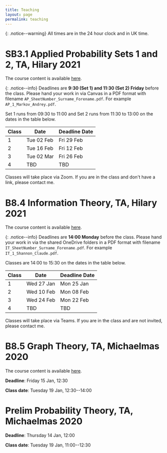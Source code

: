 ```yaml
---
title: Teaching
layout: page
permalink: teaching
---
```


{: .notice--warning}
All times are in the 24 hour clock and in UK time.

# SB3.1 Applied Probability Sets 1 and 2, TA, Hilary 2021

The course content is available [here](https://canvas.ox.ac.uk/courses/66133). 

{: .notice--info}
Deadlines are **9:30 (Set 1) and 11:30 (Set 2) Friday** before the class. Please hand your work in via Canvas in a PDF format with filename `AP_SheetNumber_Surname_Forename.pdf`. For example `AP_1_Markov_Andrey.pdf`.

Set 1 runs from 09:30 to 11:00 and Set 2 runs from 11:30 to 13:00 on the dates in the table below.

Class | Date | Deadline Date
--- | --- | ---
1 | Tue 02 Feb | Fri 29 Feb
2 | Tue 16 Feb | Fri 12 Feb
3 | Tue 02 Mar | Fri 26 Feb
4 | TBD | TBD

Classes will take place via Zoom. If you are in the class and don't have a link, please contact me.

# B8.4 Information Theory, TA, Hilary 2021

The course content is available [here](https://courses.maths.ox.ac.uk/node/49135).

{: .notice--info}
Deadlines are **14:00 Monday** before the class. Please hand your work in via the shared OneDrive folders in a PDF format with filename `IT_SheetNumber_Surname_Forename.pdf`. For example `IT_1_Shannon_Claude.pdf`.

Classes are 14:00 to 15:30 on the dates in the table below.

Class | Date | Deadline Date
--- | --- | ---
1 | Wed 27 Jan | Mon 25 Jan
2 | Wed 10 Feb | Mon 08 Feb
3 | Wed 24 Feb | Mon 22 Feb
4 | TBD | TBD

Classes will take place via Teams. If you are in the class and are not invited, please contact me.

# B8.5 Graph Theory, TA, Michaelmas 2020

The course content is available [here](https://courses.maths.ox.ac.uk/node/49141).

**Deadline**: Friday 15 Jan, 12:30

**Class date**: Tuesday 19 Jan, 12:30--14:00

# Prelim Probability Theory, TA, Michaelmas 2020

**Deadline**: Thursday 14 Jan, 12:00

**Class date**: Tuesday 19 Jan, 11:00--12:30
